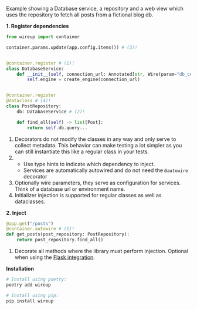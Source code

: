 Example showing a Database service, a repository and a web view which uses the repository to fetch all posts 
from a fictional blog db.

**1. Register dependencies**

```python
from wireup import container

container.params.update(app.config.items()) # (3)!


@container.register # (1)!
class DatabaseService:
    def __init__(self, connection_url: Annotated[str, Wire(param="db_connection_url")]):
        self.engine = create_engine(connection_url)


@container.register
@dataclass # (4)!
class PostRepository:
    db: DatabaseService # (2)!

    def find_all(self) -> list[Post]:
        return self.db.query...

```

1. Decorators do not modify the classes in any way and only serve to collect metadata. This behavior can make
   testing a lot simpler as you can still instantiate this like a regular class in your tests.
2.  * Use type hints to indicate which dependency to inject.
    * Services are automatically autowired and do not need the `@autowire` decorator
3. Optionally wire parameters, they serve as configuration for services. Think of a database url or environment name.
4. Initializer injection is supported for regular classes as well as dataclasses.

**2. Inject**

```python
@app.get("/posts")
@container.autowire # (1)!
def get_posts(post_repository: PostRepository):
    return post_repository.find_all()
```

1. Decorate all methods where the library must perform injection.
   Optional when using the [Flask integration](integrations/flask).


**Installation**

```bash
# Install using poetry:
poetry add wireup

# Install using pip:
pip install wireup
```
